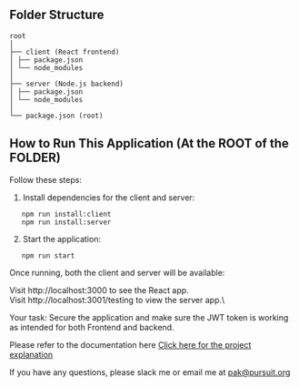 ## Folder Structure

```
root
│
├── client (React frontend)
│ ├── package.json
│ └── node_modules
│
├── server (Node.js backend)
│ ├── package.json
│ └── node_modules
│
└── package.json (root)
```

## How to Run This Application (At the ROOT of the FOLDER)

Follow these steps:

1. Install dependencies for the client and server:

```
   npm run install:client
   npm run install:server
```

2. Start the application:

```
   npm run start
```

Once running, both the client and server will be available:

Visit http://localhost:3000 to see the React app.\
Visit http://localhost:3001/testing to view the server app.\

Your task: Secure the application and make sure the JWT token is working as intended for both Frontend and backend.

Please refer to the documentation here
[Click here for the project explanation](https://docs.google.com/document/d/1O0_NXUNg1DCVsgmcZxPbaTT08gDkOI6q_6iVAACAjq4/edit?usp=sharing)

If you have any questions, please slack me or email me at pak@pursuit.org
